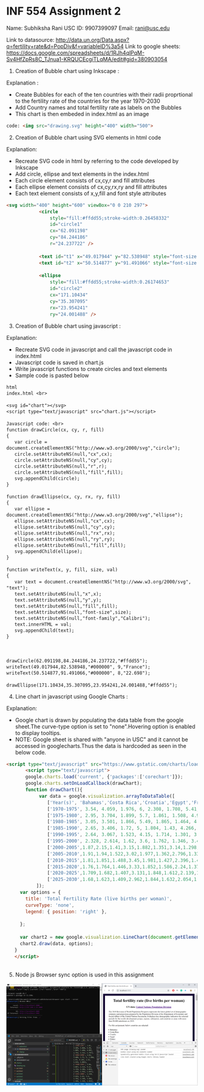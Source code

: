# INF 554 Assignment 2

Name: Subhiksha Rani
USC ID: 9907399097
Email: rani@usc.edu

Link to datasource: http://data.un.org/Data.aspx?q=fertility+rate&d=PopDiv&f=variableID%3a54
Link to google sheets: https://docs.google.com/spreadsheets/d/1RJh4qlPqM-Sv4HfZpRs8C_TJnua1-KRQUCEcgiTLqMA/edit#gid=380903054



1. Creation of Bubble chart using Inkscape :

 Explanation :
- Create Bubbles for each of the ten countries with their radii proprtional to the fertility rate of the countries for the year 1970-2030
- Add Country names and total fertility rate as labels on the Bubbles
- This chart is then embeded in index.html as an image

```html
code: <img src="drawing.svg" height="400" width="500">
```


2. Creation of Bubble chart using SVG elements in html code

 Explanation:
- Recreate SVG code in html by referring to the code developed by Inkscape
- Add circle, ellipse and text elements in the index.html
- Each circle element consists of cx,cy,r and fill attributes
- Each ellipse element consists of cx,cy,rx,ry and fill attributes
- Each text element consists of x,y,fill and font style attributes

```html
<svg width="400" height="600" viewBox="0 0 210 297">
            <circle
                style="fill:#ffdd55;stroke-width:0.26458332"
                id="circle1"
                cx="62.091198"
                cy="84.244186"
                r="24.237722" />
            
            <text id="t1" x="49.017944" y="82.538948" style="font-size:9px;">France</text>
            <text id="t2" x="50.514877" y="91.491066" style="font-size:8px;">22.698</text>
            
            <ellipse
                style="fill:#ffdd55;stroke-width:0.26174653"
                id="circle2"                
                cx="171.10434"
                cy="35.307095"
                rx="23.954241"
                ry="24.001488" />
```

3. Creation of Bubble chart using javascript :

 Explanation:

 - Recreate SVG code in javascript and call the javascript code in index.html
 - Javascript code is saved in chart.js
 - Write javascript functions to create circles and text elements
 - Sample code is pasted below

 ```
 html
 index.html <br>

 <svg id="chart"></svg>
 <script type="text/javascript" src="chart.js"></script>

 Javascript code: <br>
 function drawCircle(cx, cy, r, fill)
{
    var circle = document.createElementNS("http://www.w3.org/2000/svg","circle");
    circle.setAttributeNS(null,"cx",cx);
    circle.setAttributeNS(null,"cy",cy);
    circle.setAttributeNS(null,"r",r);
    circle.setAttributeNS(null,"fill",fill);
    svg.appendChild(circle);
}

function drawEllipse(cx, cy, rx, ry, fill)
{
    var ellipse = document.createElementNS("http://www.w3.org/2000/svg","ellipse");
    ellipse.setAttributeNS(null,"cx",cx);
    ellipse.setAttributeNS(null,"cy",cy);
    ellipse.setAttributeNS(null,"rx",rx);
    ellipse.setAttributeNS(null,"ry",ry);
    ellipse.setAttributeNS(null,"fill",fill);
    svg.appendChild(ellipse);
}

function writeText(x, y, fill, size, val)
{
    var text = document.createElementNS("http://www.w3.org/2000/svg", "text");
    text.setAttributeNS(null,"x",x);
    text.setAttributeNS(null,"y",y);
    text.setAttributeNS(null,"fill",fill);
    text.setAttributeNS(null,"font-size",size);
    text.setAttributeNS(null,"font-family","Calibri");
    text.innerHTML = val;
    svg.appendChild(text);
}



drawCircle(62.091198,84.244186,24.237722,"#ffdd55");
writeText(49.017944,82.538948,"#000000", 9,"France");
writeText(50.514877,91.491066,"#000000", 8,"22.698");

drawEllipse(171.10434,35.307095,23.954241,24.001488,"#ffdd55");
```

4. Line chart in javascript using Google Charts :

 Explanation:

 - Google chart is drawn by populating the data table from the google sheet.The curve-type option is set to "none".Hovering option is enabled to display tooltips.
 - NOTE: Google sheet is shared with "anyone in USC" and it cannot be accessed in googlecharts.Thus the data is hardcoded as seen in the below code.

 ```html
 <script type="text/javascript" src="https://www.gstatic.com/charts/loader.js"></script>
        <script type="text/javascript">
        google.charts.load('current', {'packages':['corechart']});
        google.charts.setOnLoadCallback(drawChart);
        function drawChart(){
             var data = google.visualization.arrayToDataTable([
                ['Year(s)',	'Bahamas','Costa Rica','Croatia','Egypt','France','Germany','India','Japan','Netherlands','Northern America'],
                ['1970-1975', 3.54, 4.059, 1.976, 6, 2.308, 1.708, 5.41, 2.134, 2.1, 2.024],
                ['1975-1980', 2.95, 3.704, 1.899, 5.7, 1.861, 1.508, 4.974, 1.831, 1.598, 1.768],
                ['1980-1985', 3.05, 3.501, 1.866, 5.49, 1.865, 1.464, 4.682, 1.762, 1.515, 1.787],
                ['1985-1990', 2.65, 3.406, 1.72, 5, 1.804, 1.43, 4.266, 1.65, 1.555, 1.885],
                ['1990-1995', 2.64, 3.067, 1.523, 4.15, 1.714, 1.301, 3.833, 1.476, 1.592, 1.997],
                ['1995-2000', 2.328, 2.614, 1.62, 3.6, 1.762, 1.346, 3.483, 1.369, 1.599, 1.954],
                ['2000-2005',1.87,2.15,1.41,3.15,1.882,1.351,3.14,1.298,1.74,1.991],
                ['2005-2010',1.91,1.94,1.522,3.02,1.977,1.362,2.796,1.339,1.746,2.015],
                ['2010-2015',1.81,1.851,1.488,3.45,1.981,1.427,2.396,1.409,1.732,1.849],
                ['2015-2020',1.76,1.764,1.446,3.33,1.852,1.586,2.24,1.37,1.66,1.753],
                ['2020-2025',1.709,1.682,1.407,3.131,1.848,1.612,2.139,1.367,1.68,1.755],
                ['2025-2030',1.68,1.623,1.409,2.962,1.844,1.632,2.054,1.401,1.696,1.761]
            ]);
      var options = {
        title: 'Total Fertility Rate (live births per woman)',
        curveType: 'none',
        legend: { position: 'right' },
        
      };

      var chart2 = new google.visualization.LineChart(document.getElementById('chart1'));
      chart2.draw(data, options);
    }
    </script>
    
```

5. Node js Browser sync option is used in this assignment
<img src="browsersync.png">

